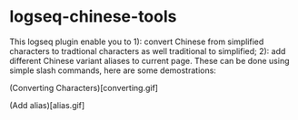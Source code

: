 # logseq-chinese-tools

This logseq plugin enable you to 1): convert Chinese from simplified characters to tradtional characters as well traditional to simplified; 2): add different Chinese variant aliases to current page.
These can be done using simple slash commands, here are some demostrations:

(Converting Characters)[converting.gif]

(Add alias)[alias.gif]